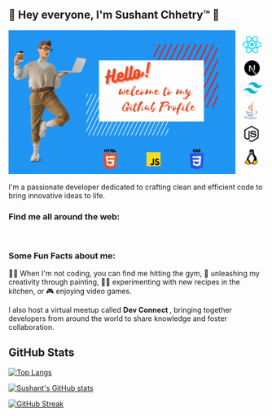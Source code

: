 ## 👋 Hey everyone, I'm Sushant Chhetry™ 👋

![sushantchhetrygif](https://github.com/SushantChhetry/SushantChhetry/blob/master/github-banner.gif)


I'm a passionate developer dedicated to crafting clean and efficient code to bring innovative ideas to life.

### Find me all around the web:

<!-- TODO update the medium logo -->

<p align="left">
<a href="https://twitter.com/SushantChhetryy" target="blank"><img align="center" src="https://github.com/mishmanners/MishManners/blob/master/socials/twitter%20(2).png" title = "Twitter" alt="" height="30" /></a>
<a href="https://www.linkedin.com/in/sushantchhetry/" target="blank"><img align="center" src="https://github.com/mishmanners/MishManners/blob/master/socials/transparent-Linkedin-logo-icon.png" alt="" height="30" /></a>
<a href="https://medium.com/@sushantchhetryacademics" target="blank"><img align="center" src="https://github.com/mishmanners/MishManners/blob/master/socials/transparent-Linkedin-logo-icon.png" alt="" height="30" /></a>
</p>

### Some Fun Facts about me:
🏋️‍♂️ When I'm not coding, you can find me hitting the gym, 🎨 unleashing my creativity through painting, 👨‍🍳 experimenting with new recipes in the kitchen, or 🎮 enjoying video games. 

I also host a virtual meetup called <strong>Dev Connect </strong>, bringing together developers from around the world to share knowledge and foster collaboration.
## GitHub Stats
[![Top Langs](https://github-readme-stats.vercel.app/api/top-langs/?username=SushantChhetry&theme=tokyonight&hide=yacc&layout=donut)](https://github.com/anuraghazra/github-readme-stats)

[![Sushant's GitHub stats](https://github-readme-stats.vercel.app/api?username=SushantChhetry&theme=tokyonight&rank_icon=github)](https://github.com/anuraghazra/github-readme-stats)

[![GitHub Streak](https://github-readme-streak-stats.herokuapp.com?user=SushantChhetry&theme=tokyonight)](https://git.io/streak-stats)

